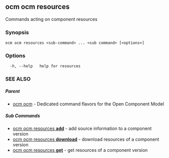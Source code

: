 ## ocm ocm resources

Commands acting on component resources

### Synopsis

```
ocm ocm resources <sub-command> ... <sub command> [<options>]
```

### Options

```
  -h, --help   help for resources
```

### SEE ALSO

##### Parent

* [ocm ocm](ocm_ocm.md)	 - Dedicated command flavors for the Open Component Model


##### Sub Commands

* [ocm ocm resources <b>add</b>](ocm_ocm_resources_add.md)	 - add source information to a component version
* [ocm ocm resources <b>download</b>](ocm_ocm_resources_download.md)	 - download resources of a component version
* [ocm ocm resources <b>get</b>](ocm_ocm_resources_get.md)	 - get resources of a component version


